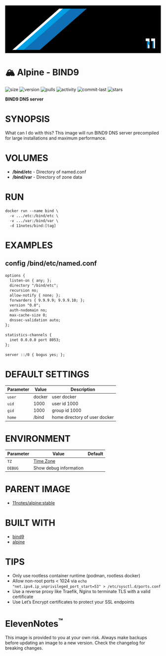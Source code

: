 ![Banner](https://github.com/11notes/defaults/blob/main/static/img/banner.png?raw=true)

# 🏔️ Alpine - BIND9
![size](https://img.shields.io/docker/image-size/11notes/bind/9.18.19?color=0eb305) ![version](https://img.shields.io/docker/v/11notes/bind/9.18.19?color=eb7a09) ![pulls](https://img.shields.io/docker/pulls/11notes/bind?color=2b75d6) ![activity](https://img.shields.io/github/commit-activity/m/11notes/docker-bind?color=c91cb8) ![commit-last](https://img.shields.io/github/last-commit/11notes/docker-bind?color=c91cb8) ![stars](https://img.shields.io/docker/stars/11notes/bind?color=e6a50e)

**BIND9 DNS server**

# SYNOPSIS
What can I do with this? This image will run BIND9 DNS server precompiled for large installations and maximum performance.

# VOLUMES
* **/bind/etc** - Directory of named.conf
* **/bind/var** - Directory of zone data

# RUN
```shell
docker run --name bind \
  -v .../etc:/bind/etc \
  -v .../var:/bind/var \
  -d 11notes/bind:[tag]
```

# EXAMPLES
## config /bind/etc/named.conf
```
options {
  listen-on { any; };
  directory "/bind/etc";
  recursion no;
  allow-notify { none; };
  forwarders { 9.9.9.9; 9.9.9.10; };
  version "0.0";
  auth-nxdomain no;
  max-cache-size 0;
  dnssec-validation auto;
};

statistics-channels {
  inet 0.0.0.0 port 8053;
};

server ::/0 { bogus yes; };
```

# DEFAULT SETTINGS
| Parameter | Value | Description |
| --- | --- | --- |
| `user` | docker | user docker |
| `uid` | 1000 | user id 1000 |
| `gid` | 1000 | group id 1000 |
| `home` | /bind | home directory of user docker |

# ENVIRONMENT
| Parameter | Value | Default |
| --- | --- | --- |
| `TZ` | [Time Zone](https://en.wikipedia.org/wiki/List_of_tz_database_time_zones) | |
| `DEBUG` | Show debug information | |

# PARENT IMAGE
* [11notes/alpine:stable](https://hub.docker.com/r/11notes/alpine)

# BUILT WITH
* [bind9](https://www.isc.org/downloads/bind)
* [alpine](https://alpinelinux.org)

# TIPS
* Only use rootless container runtime (podman, rootless docker)
* Allow non-root ports < 1024 via `echo "net.ipv4.ip_unprivileged_port_start=53" > /etc/sysctl.d/ports.conf`
* Use a reverse proxy like Traefik, Nginx to terminate TLS with a valid certificate
* Use Let’s Encrypt certificates to protect your SSL endpoints

# ElevenNotes<sup>™️</sup>
This image is provided to you at your own risk. Always make backups before updating an image to a new version. Check the changelog for breaking changes.
    